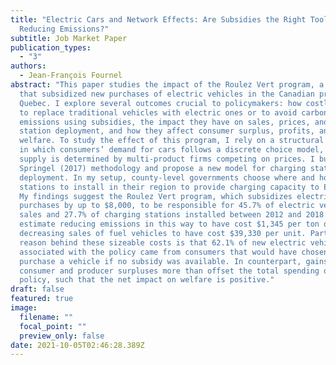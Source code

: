 ```yaml
---
title: "Electric Cars and Network Effects: Are Subsidies the Right Tool for
  Reducing Emissions?"
subtitle: Job Market Paper
publication_types:
  - "3"
authors:
  - Jean-François Fournel
abstract: "This paper studies the impact of the Roulez Vert program, a policy
  that subsidized new purchases of electric vehicles in the Canadian province of
  Quebec. I explore several outcomes crucial to policymakers: how costly it is
  to replace traditional vehicles with electric ones or to avoid carbon
  emissions using subsidies, the impact they have on sales, prices, and charging
  station deployment, and how they affect consumer surplus, profits, and
  welfare. To study the effect of this program, I rely on a structural approach
  in which consumers’ demand for cars follows a discrete choice model, and
  supply is determined by multi-product firms competing on prices. I build on
  Springel (2017) methodology and propose a new model for charging station
  deployment. In my setup, county-level governments choose where and how many
  stations to install in their region to provide charging capacity to EV owners.
  My findings suggest the Roulez Vert program, which subsidizes electric vehicle
  purchases by up to $8,000, to be responsible for 45.7% of electric vehicle
  sales and 27.7% of charging stations installed between 2012 and 2018. I
  estimate reducing emissions in this way to have cost $1,345 per ton of CO2 and
  decreasing sales of fuel vehicles to have cost $39,330 per unit. Part of the
  reason behind these sizeable costs is that 62.1% of new electric vehicle sales
  associated with the policy came from consumers that would have chosen not to
  purchase a vehicle if no subsidy was available. In counterpart, gains in
  consumer and producer surpluses more than offset the total spending on the
  policy, such that the net impact on welfare is positive."
draft: false
featured: true
image:
  filename: ""
  focal_point: ""
  preview_only: false
date: 2021-10-05T02:46:28.389Z
---
```

